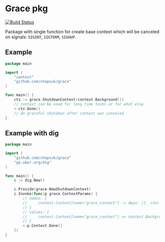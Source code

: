 # Grace pkg

[![Build Status](https://travis-ci.org/chapsuk/grace.svg?branch=master)](https://travis-ci.org/chapsuk/grace)

Package with single function for create base context which will be canceled on signals:
`SIGINT`, `SIGTERM`, `SIGHUP`.

## Example

```go
package main

import (
    "context"
    "github.com/chapsuk/grace"
)

func main() {
    ctx := grace.ShutdownContext(context.Background())
    // context can be used for long time tasks or for what else
    <-ctx.Done()
    // do graceful shutdown after context was canceled
}
```

## Example with dig

```go
package main

import (
    "github.com/chapsuk/grace"
    "go.uber.org/dig"
)

func main() {
    c := dig.New()

    c.Provide(grace.NewShutdownContext)
    c.Invoke(func(p grace.ContextParams) {
        // nodes: {
        //     context.Context[name="grace_context"] -> deps: [], ctor: func() grace.ContextResult
        // }
        // values: {
        //     context.Context[name="grace_context"] => context.Background.WithCancel
        // }
        <-p.Context.Done()
    })
}
```
